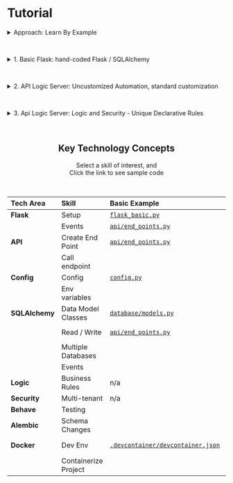 &nbsp;&nbsp;&nbsp;

# Tutorial

<details markdown>

&nbsp;

<summary>Approach: Learn By Example</summary>

Tutorials are useful ways to learn, but the __key concepts__ can be overshadowed by mechanics, and often don't include the real-world __IDE experience__.

Here we take a different approach: a __running app__ you can explore, using the table below:

* Explore code samples for key technology areas
* In a _running_ project
* That you can experiment with (debug, alter...)

To __explore code__, click the _Sample Code_ link - that will open that code file.

To __run__, use the Run/Debug configurations ("play" button, upper left).  There are 3 web apps you can run:


1. __Basic Flask: hand-coded__ web app with minimal functionality

2. __API Logic Server: Uncustomized *automation*__.  Using the [Northwind Database](https://valhuber.github.io/ApiLogicServer/Sample-Database/), this illustrates what you can expect for an initial project using your own database

3. __API Logic Project: Logic and Security__, illustrating the use of a standard IDE to add code, and declarative logic and security


</details>

&nbsp;

<details markdown>

&nbsp;

<summary>1. Basic Flask: hand-coded Flask / SQLAlchemy</summary>

This illustrates a typical framework-based approach for creating projects - a minimal project for seeing core Flask and SQLAlchemy services in action.

Frameworks are flexible, and leverage your existing dev environment (IDE, git, etc).  But the manual effort is time-consuming, and complex.  This minimal project does not provide:

* an API endpoint for each table

* a User Interface

* any security, or business logic (multi-table derivations and constraints).


</details>

&nbsp;
<details markdown>


<summary>2. API Logic Server: Uncustomized Automation, standard customization</summary>

&nbsp;

Instead of frameworks, we might employ a Low Code approach.  However, these often require extensive screen painting, and typically require a proprietary IDE.

The *API Logic Project No Customization* app provides an alternative, creating an entire project by reading your schema:

* **Faster** than Low Code, with instant APIs and Admin User Interfaces:

  * **API:** an endpoint for each table, with filtering, sorting, pagination and related data access

  * **Admin UI:** multi-page / multi-table apps, with page navigations, automatic joins and declarative hide/show.  It executes a yaml file, so basic customizations do not require HTML or JavaScript background.

      * Custom UIs can be built using your tool of choice (React, Angular, etc), using the API

* **Fully Extensible** using standard IDEs such as VSCode or PyCharm.  All of the key technology concepts you mastered above (Flask, SQLAlchemy) still fully apply.


</details>


&nbsp;
<details markdown>


<summary>3. Api Logic Server: Logic and Security - Unique Declarative Rules</summary>

&nbsp;

A running API and UI are a great start, but completing the project still requires logic and security.  This can be as much as half the effort, so we really haven't achieved "Low Code" until these are addressed.

A unique feature of API Logic Server is provision for:

* **Business Logic Automation:** using unique spreadsheet-like rules, extensible with Python 🏆

* These are declared in your IDE, with full support for code completion, logging, and debugging

</details>

&nbsp;

<p align="center">
  <h2 align="center">Key Technology Concepts</h2>
</p>
<p align="center">
  Select a skill of interest, and<br>Click the link to see sample code
</p>
&nbsp;


| Tech Area | Skill | Basic Example | API Logic Server | Notes   |
|:---- |:------|:-----------|:--------|:--------|
| __Flask__ | Setup | [```flask_basic.py```](Basic_app/flask_basic.py) |  [```api_logic_server_run.py```](ApiLogicProject/api_logic_server_run.py) |  |
|  | Events | [```api/end_points.py```](Basic_app/api/end_points.py) |  [```ui/admin/admin_loader.py```](ApiLogicProject/ui/admin/admin_loader.py) |  |
| __API__ | Create End Point | [```api/end_points.py```](Basic_app/api/end_points.py) | [```api/customize_api.py```](ApiLogicProject/api/customize_api.py) |  see `def order():` |
|  | Call endpoint |  | [```test/.../place_order.py```](ApiLogicProject/test/api_logic_server_behave/features/steps/place_order.py) | y  |
| __Config__ | Config | [```config.py```](ApiLogicProject/config.py) | | x |
|  | Env variables |  | [```config.py```](ApiLogicProject/config.py) | os.getenv(...)  |
| __SQLAlchemy__ | Data Model Classes | [```database/models.py```](ApiLogicProject/database/models.py) |  | x  |
|  | Read / Write | [```api/end_points.py```](Basic_app/api/end_points.py) | [```api/customize_api.py```](ApiLogicProject/api/customize_api.py) | see `def order():`  |
|  | Multiple Databases |  | [```database/bind_databases.py```](ApiLogicProject/database/bind_databases.py) |   |
|  | Events |  | [```security/system/security_manager.py```](ApiLogicProject/security/system/security_manager.py) | x  |
| __Logic__ | Business Rules | n/a | [```logic/declare_logic.py```](ApiLogicProject/logic/declare_logic.py) | ***Unique*** to API Logic Server  |
| __Security__ | Multi-tenant | n/a | [```security/declare_security.py```](ApiLogicProject/security/declare_security.py) |   |
| __Behave__ | Testing |  | [```test/.../place_order.py```](ApiLogicProject/test/api_logic_server_behave/features/steps/place_order.py) | x  |
| __Alembic__ | Schema Changes |  | [```database/alembic/readme.md```](ApiLogicProject/database/alembic/readme.md) |   |
| __Docker__ | Dev Env | [```.devcontainer/devcontainer.json```](.devcontainer/devcontainer.json) | x | See also "dockerFile":... |
|  | Containerize Project |  | [```devops/docker/build-container.dockerfile```](ApiLogicProject/devops/docker/build-container.dockerfile) |  |